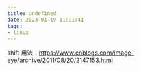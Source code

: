```yaml
---
title: undefined
date: 2023-01-19 11:11:41
tags:
- linux
---
```


shift 用法：https://www.cnblogs.com/image-eye/archive/2011/08/20/2147153.html

